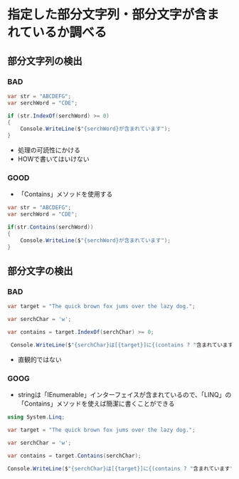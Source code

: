 # 指定した部分文字列・部分文字が含まれているか調べる

## 部分文字列の検出

### BAD
```c#
var str = "ABCDEFG";
var serchWord = "CDE";

if (str.IndexOf(serchWord) >= 0)
{
    Console.WriteLine($"{serchWord}が含まれています");
}
```
- 処理の可読性にかける
- HOWで書いてはいけない

### GOOD
- 「Contains」メソッドを使用する

```c#
var str = "ABCDEFG";
var serchWord = "CDE";

if(str.Contains(serchWord))
{
    Console.WriteLine($"{serchWord}が含まれています");
}
```

## 部分文字の検出

### BAD
```c#
var target = "The quick brown fox jums over the lazy dog.";

var serchChar = 'w';

var contains = target.IndexOf(serchChar) >= 0;

 Console.WriteLine($"{serchChar}は[{target}]に{(contains ? "含まれています": "含まれていません")}");
```
- 直観的ではない

### GOOG

- stringは「IEnumerable<char>」インターフェイスが含まれているので、「LINQ」の「Contains」メソッドを使えば簡潔に書くことができる

```c#
using System.Linq;

var target = "The quick brown fox jums over the lazy dog.";

var serchChar = 'w';

var contains = target.Contains(serchChar);

Console.WriteLine($"{serchChar}は[{target}]に{(contains ? "含まれています": "含まれていません")}");
```
